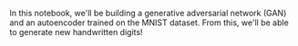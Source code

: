 In this notebook, we'll be building a generative adversarial network (GAN) and an autoencoder trained on the MNIST dataset. From this, we'll be able to generate new handwritten digits!

